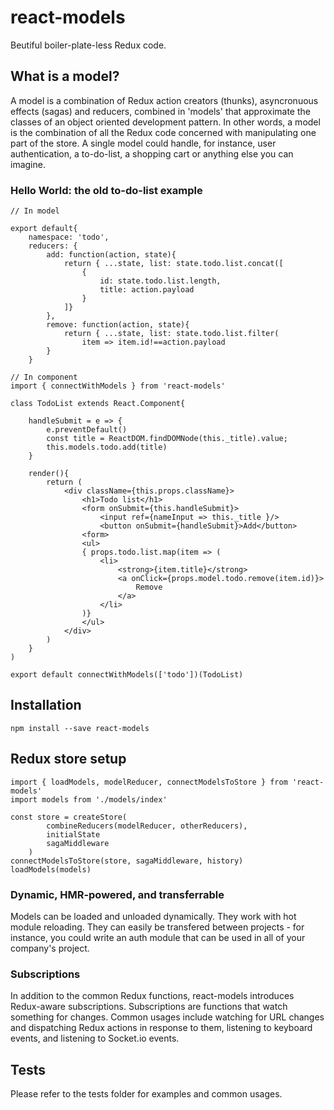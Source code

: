 # react-models

Beutiful boiler-plate-less Redux code.

## What is a model?

A model is a combination of Redux action creators (thunks), 
asyncronuous effects (sagas) and reducers, combined in 'models' that approximate the classes of an
object oriented development pattern. In other words, a model is the
combination of all the Redux code concerned with manipulating one part
of the store. A single model could handle, for instance, 
user authentication, a to-do-list, a shopping cart or anything else you
can imagine.

### Hello World: the old to-do-list example

```
// In model

export default{
    namespace: 'todo',
    reducers: {
        add: function(action, state){
            return { ...state, list: state.todo.list.concat([
                { 
                    id: state.todo.list.length,
                    title: action.payload
                }
            ]}
        },
        remove: function(action, state){
            return { ...state, list: state.todo.list.filter(
                item => item.id!==action.payload
        }
    }
    
// In component
import { connectWithModels } from 'react-models'

class TodoList extends React.Component{

    handleSubmit = e => {
        e.preventDefault()
        const title = ReactDOM.findDOMNode(this._title).value;
        this.models.todo.add(title)
    }
    
    render(){
        return (
            <div className={this.props.className}>
                <h1>Todo list</h1>
                <form onSubmit={this.handleSubmit}>
                    <input ref={nameInput => this._title }/>
                    <button onSubmit={handleSubmit}>Add</button>
                <form>
                <ul>
                { props.todo.list.map(item => (
                    <li>
                        <strong>{item.title}</strong>
                        <a onClick={props.model.todo.remove(item.id)}>
                            Remove
                        </a>
                    </li>
                )}
                </ul>
            </div>
        )
    }
)

export default connectWithModels(['todo'])(TodoList)
```

## Installation

```$xslt
npm install --save react-models
```

## Redux store setup

```
import { loadModels, modelReducer, connectModelsToStore } from 'react-models'
import models from './models/index'

const store = createStore(
        combineReducers(modelReducer, otherReducers),
        initialState
        sagaMiddleware
    )
connectModelsToStore(store, sagaMiddleware, history)
loadModels(models)
```

### Dynamic, HMR-powered, and transferrable

Models can be loaded and unloaded dynamically. They work with hot module reloading.
They can easily be transfered between projects - for instance, you could write an
auth module that can be used in all of your company's project.

### Subscriptions

In addition to the common Redux functions, react-models introduces Redux-aware
subscriptions. Subscriptions are functions that watch something for changes.
Common usages include watching for URL changes and dispatching Redux actions in
response to them, listening to keyboard events, and listening to Socket.io events.

## Tests

Please refer to the tests folder for examples and common usages.

